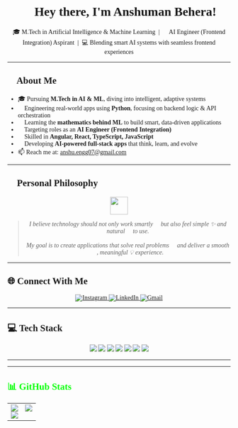 <!-- Apply Comic Sans MS font -->
<div style="font-family: 'Comic Sans MS', cursive;">

<h1 align="center">💫 Hey there, I'm Anshuman Behera!</h1>

<p align="center">
  🎓 M.Tech in Artificial Intelligence & Machine Learning &nbsp;|&nbsp;
  🧠 AI Engineer (Frontend Integration) Aspirant &nbsp;|&nbsp;
  💻 Blending smart AI systems with seamless frontend experiences
</p>

---

## 🧠 About Me

- 🎓 Pursuing **M.Tech in AI & ML**, diving into intelligent, adaptive systems  
- 🔭 Engineering real-world apps using **Python**, focusing on backend logic & API orchestration  
- 🌱 Learning the **mathematics behind ML** to build smart, data-driven applications  
- 🧩 Targeting roles as an **AI Engineer (Frontend Integration)**  
- 💬 Skilled in **Angular, React, TypeScript, JavaScript**  
- 🚀 Developing **AI-powered full-stack apps** that think, learn, and evolve  
- 📫 Reach me at: [anshu.engg07@gmail.com](mailto:anshu.engg07@gmail.com)

---

## 🧠 Personal Philosophy

<div align="center">
  <img src="https://img.icons8.com/emoji/48/brain-emoji.png" width="40" />
</div>

<blockquote align="center">
  <em>
    I believe technology should not only work smartly 🤖 but also feel simple ✨ and natural 🌿 to use.<br><br>
    My goal is to create applications that solve real problems 🧩 and deliver a smooth 🚀, meaningful 💡 experience.
  </em>
</blockquote>

---

## 🌐 Connect With Me

<p align="center">
  <a href="https://www.instagram.com/a.n_s_h.u/" target="_blank" title="Instagram">
    <img src="https://img.icons8.com/fluency/48/000000/instagram-new.png" alt="Instagram"/>
  </a>
  <a href="https://www.linkedin.com/in/anshuman-behera-26483b190/" target="_blank" title="LinkedIn">
    <img src="https://img.icons8.com/fluency/48/000000/linkedin.png" alt="LinkedIn"/>
  </a>
  <a href="mailto:anshu.engg07@gmail.com" target="_blank" title="Email">
    <img src="https://img.icons8.com/fluency/48/000000/gmail-new.png" alt="Gmail"/>
  </a>
</p>

---

## 💻 Tech Stack

<p align="center">
  <img src="https://img.shields.io/badge/Python-3670A0?style=for-the-badge&logo=python&logoColor=ffdd54"/>
  <img src="https://img.shields.io/badge/JavaScript-F7DF1E?style=for-the-badge&logo=javascript&logoColor=black"/>
  <img src="https://img.shields.io/badge/TypeScript-007ACC?style=for-the-badge&logo=typescript&logoColor=white"/>
  <img src="https://img.shields.io/badge/React-20232a?style=for-the-badge&logo=react&logoColor=61DAFB"/>
  <img src="https://img.shields.io/badge/Angular-DD0031?style=for-the-badge&logo=angular&logoColor=white"/>
  <img src="https://img.shields.io/badge/.NET-512BD4?style=for-the-badge&logo=dotnet&logoColor=white"/>
  <img src="https://img.shields.io/badge/PHP-777BB4?style=for-the-badge&logo=php&logoColor=white"/>
</p>

---

---

<h2 style="color:#00ff00;">📊 GitHub Stats</h2>

<table>
  <tr>
    <td valign="top" width="50%">
      <!-- GitHub Readme Stats -->
      <font color="#00FF00">
        <img src="https://github-readme-stats.vercel.app/api?username=AsyncCoder-10&theme=radical&show_icons=true&hide_border=false" />
      </font>
      <br/>
      <!-- GitHub Streak Stats -->
      <font color="#00FF00">
        <img src="https://nirzak-streak-stats.vercel.app/?user=AsyncCoder-10&theme=radical&hide_border=false" />
      </font>
    </td>
    <td valign="top" width="50%">
      <!-- Top Languages -->
      <font color="#00FF00">
        <img src="https://github-readme-stats.vercel.app/api/top-langs/?username=AsyncCoder-10&theme=radical&layout=compact&hide_border=false" />
      </font>
    </td>
  </tr>
</table>

